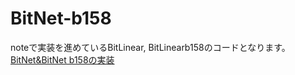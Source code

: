 # BitNet-b158  

noteで実装を進めているBitLinear, BitLinearb158のコードとなります。  
[BitNet&BitNet b158の実装](https://note.com/hatti8/n/nc6890e79a19a)  
